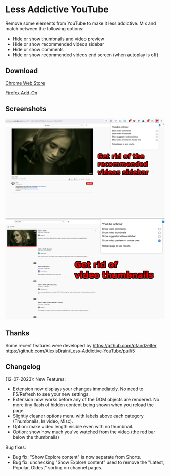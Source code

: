 # Less Addictive YouTube  

Remove some elements from YouTube to make it less addictive. Mix and match between the following options:  

- Hide or show thumbnails and video preview  
- Hide or show recommended videos sidebar  
- Hide or show comments  
- Hide or show recommended videos end screen (when autoplay is off)  

## Download  

[Chrome Web Store](https://chrome.google.com/webstore/detail/less-addictive-youtube/olhmbgdbpfpkpejldoihajphhilpdnle)  

[Firefox Add-On](https://addons.mozilla.org/en-US/firefox/addon/less-addictive-youtube/)  

## Screenshots  

![Remove comments and sidebar](https://github.com/AlexisDrain/Less-Addictive-YouTube/blob/main/screenshots/removecommentsandsidebar1280x800.png)  
![Remove thumbnails](https://github.com/AlexisDrain/Less-Addictive-YouTube/blob/main/screenshots/GetRidOfThumbnails-1280x800.png)  

## Thanks  

Some recent features were developed by https://github.com/pfandzelter  
https://github.com/AlexisDrain/Less-Addictive-YouTube/pull/5  

## Changelog

(12-07-2023):
New Features:
- Extension now displays your changes immediately. No need to F5/Refresh to see your new settings.
- Extension now works before any of the DOM objects are rendered. No more tiny flash of hidden content being shown when you reload the page.
- Slightly cleaner options menu with labels above each category (Thumbnails, In video, Misc).
- Option: make video length visible even with no thumbnail.
- Option: show how much you've watched from the video (the red bar below the thumbnails)

Bug fixes: 
- Bug fix: "Show Explore content" is now separate from Shorts.
- Bug fix: unchecking "Show Explore content" used to remove the "Latest, Popular, Oldest" sorting on channel pages.